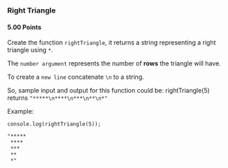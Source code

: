 ### Right Triangle

#### 5.00 Points


Create the function `rightTriangle`, it returns a string representing a right triangle using `*`.

The `number argument` represents the number of **rows** the triangle will have.

 To create a `new line` concatenate `\n` to a string.

 So, sample input and output for this function could be:
 rightTriangle(5) returns `"*****\n****\n***\n**\n*"`

 Example:

```
console.log(rightTriangle(5));

"*****
 ****
 ***
 **
 *"
```
